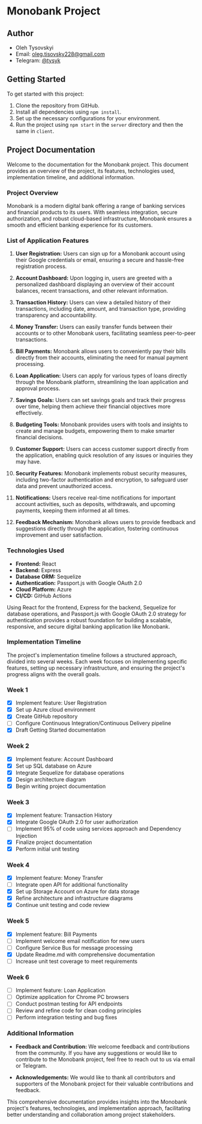 # Monobank Project

## Author

- Oleh Tysovskyi
- Email: oleg.tisovsky228@gmail.com
- Telegram: [@tysyk](https://t.me/@tysyk)

## Getting Started

To get started with this project:

1. Clone the repository from GitHub.
2. Install all dependencies using `npm install`.
3. Set up the necessary configurations for your environment.
4. Run the project using `npm start` in the `server` directory and then the same in `client`.

## Project Documentation

Welcome to the documentation for the Monobank project. This document provides an overview of the project, its features, technologies used, implementation timeline, and additional information.

### Project Overview

Monobank is a modern digital bank offering a range of banking services and financial products to its users. With seamless integration, secure authorization, and robust cloud-based infrastructure, Monobank ensures a smooth and efficient banking experience for its customers.

### List of Application Features

1. **User Registration:** Users can sign up for a Monobank account using their Google credentials or email, ensuring a secure and hassle-free registration process.

2. **Account Dashboard:** Upon logging in, users are greeted with a personalized dashboard displaying an overview of their account balances, recent transactions, and other relevant information.

3. **Transaction History:** Users can view a detailed history of their transactions, including date, amount, and transaction type, providing transparency and accountability.

4. **Money Transfer:** Users can easily transfer funds between their accounts or to other Monobank users, facilitating seamless peer-to-peer transactions.

5. **Bill Payments:** Monobank allows users to conveniently pay their bills directly from their accounts, eliminating the need for manual payment processing.

6. **Loan Application:** Users can apply for various types of loans directly through the Monobank platform, streamlining the loan application and approval process.

7. **Savings Goals:** Users can set savings goals and track their progress over time, helping them achieve their financial objectives more effectively.

8. **Budgeting Tools:** Monobank provides users with tools and insights to create and manage budgets, empowering them to make smarter financial decisions.

9. **Customer Support:** Users can access customer support directly from the application, enabling quick resolution of any issues or inquiries they may have.

10. **Security Features:** Monobank implements robust security measures, including two-factor authentication and encryption, to safeguard user data and prevent unauthorized access.

11. **Notifications:** Users receive real-time notifications for important account activities, such as deposits, withdrawals, and upcoming payments, keeping them informed at all times.

12. **Feedback Mechanism:** Monobank allows users to provide feedback and suggestions directly through the application, fostering continuous improvement and user satisfaction.

### Technologies Used

- **Frontend:** React
- **Backend:** Express
- **Database ORM:** Sequelize
- **Authentication:** Passport.js with Google OAuth 2.0
- **Cloud Platform:** Azure
- **CI/CD:** GitHub Actions

Using React for the frontend, Express for the backend, Sequelize for database operations, and Passport.js with Google OAuth 2.0 strategy for authentication provides a robust foundation for building a scalable, responsive, and secure digital banking application like Monobank.

### Implementation Timeline

The project's implementation timeline follows a structured approach, divided into several weeks. Each week focuses on implementing specific features, setting up necessary infrastructure, and ensuring the project's progress aligns with the overall goals.

### Week 1

- [x] Implement feature: User Registration
- [x] Set up Azure cloud environment
- [x] Create GitHub repository
- [ ] Configure Continuous Integration/Continuous Delivery pipeline
- [x] Draft Getting Started documentation

### Week 2

- [x] Implement feature: Account Dashboard
- [x] Set up SQL database on Azure
- [x] Integrate Sequelize for database operations
- [x] Design architecture diagram
- [x] Begin writing project documentation

### Week 3

- [x] Implement feature: Transaction History
- [x] Integrate Google OAuth 2.0 for user authorization
- [ ] Implement 95% of code using services approach and Dependency Injection
- [x] Finalize project documentation
- [x] Perform initial unit testing

### Week 4

- [x] Implement feature: Money Transfer
- [ ] Integrate open API for additional functionality
- [x] Set up Storage Account on Azure for data storage
- [x] Refine architecture and infrastructure diagrams
- [x] Continue unit testing and code review

### Week 5
- [x] Implement feature: Bill Payments
- [ ] Implement welcome email notification for new users
- [ ] Configure Service Bus for message processing
- [x] Update Readme.md with comprehensive documentation
- [ ] Increase unit test coverage to meet requirements

### Week 6
- [ ] Implement feature: Loan Application
- [ ] Optimize application for Chrome PC browsers
- [ ] Conduct postman testing for API endpoints
- [ ] Review and refine code for clean coding principles
- [ ] Perform integration testing and bug fixes

### Additional Information

- **Feedback and Contribution:** We welcome feedback and contributions from the community. If you have any suggestions or would like to contribute to the Monobank project, feel free to reach out to us via email or Telegram.

- **Acknowledgements:** We would like to thank all contributors and supporters of the Monobank project for their valuable contributions and feedback.

This comprehensive documentation provides insights into the Monobank project's features, technologies, and implementation approach, facilitating better understanding and collaboration among project stakeholders.
